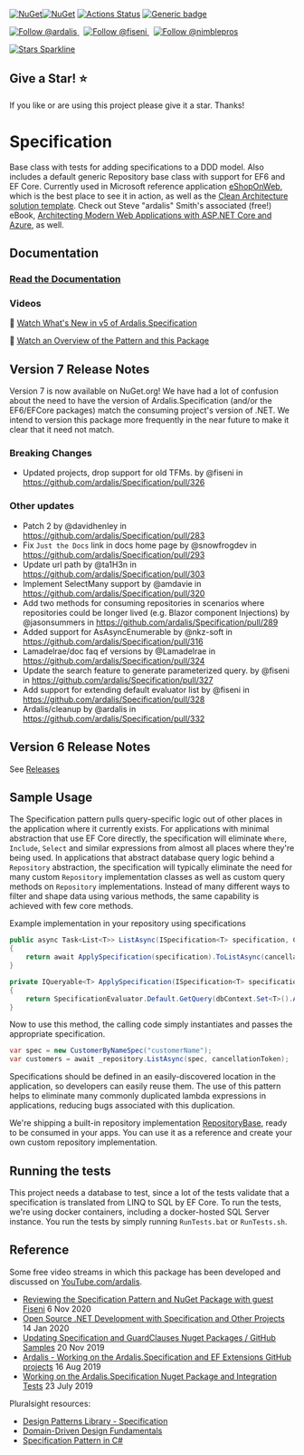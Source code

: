 
[![NuGet](https://img.shields.io/nuget/v/Ardalis.Specification.svg)](https://www.nuget.org/packages/Ardalis.Specification)[![NuGet](https://img.shields.io/nuget/dt/Ardalis.Specification.svg)](https://www.nuget.org/packages/Ardalis.Specification)
[![Actions Status](https://github.com/ardalis/specification/workflows/ASP.NET%20Core%20CI/badge.svg)](https://github.com/ardalis/specification/actions)
[![Generic badge](https://img.shields.io/badge/Documentation-Ardalis.Specification-Green.svg)](https://ardalis.github.io/Specification/)

<a href="https://twitter.com/intent/follow?screen_name=ardalis">
    <img src="https://img.shields.io/twitter/follow/ardalis.svg?label=Follow%20@ardalis" alt="Follow @ardalis" />
</a> &nbsp; <a href="https://twitter.com/intent/follow?screen_name=fiseni">
    <img src="https://img.shields.io/twitter/follow/fiseni.svg?label=Follow%20@fiseni" alt="Follow @fiseni" />
</a> &nbsp; <a href="https://twitter.com/intent/follow?screen_name=nimblepros">
    <img src="https://img.shields.io/twitter/follow/nimblepros.svg?label=Follow%20@nimblepros" alt="Follow @nimblepros" />
</a>

[![Stars Sparkline](https://stars.medv.io/ardalis/specification.svg)](https://stars.medv.io/ardalis/specification)

## Give a Star! :star:
If you like or are using this project please give it a star. Thanks!
# Specification

Base class with tests for adding specifications to a DDD model. Also includes a default generic Repository base class with support for EF6 and EF Core. Currently used in Microsoft reference application [eShopOnWeb](https://github.com/dotnet-architecture/eShopOnWeb), which is the best place to see it in action, as well as the [Clean Architecture solution template](https://github.com/ardalis/cleanarchitecture). Check out Steve "ardalis" Smith's associated (free!) eBook, [Architecting Modern Web Applications with ASP.NET Core and Azure](https://aka.ms/webappebook), as well.

## Documentation

### [Read the Documentation](https://ardalis.github.io/Specification/)

### Videos

🎥 [Watch What's New in v5 of Ardalis.Specification](https://www.youtube.com/watch?v=gT72mWdD4Qo&ab_channel=Ardalis)

🎥 [Watch an Overview of the Pattern and this Package](https://www.youtube.com/watch?v=BgWWbBUWyig)

## Version 7 Release Notes

Version 7 is now available on NuGet.org! We have had a lot of confusion about the need to have the version of Ardalis.Specification (and/or the EF6/EFCore packages) match the consuming project's version of .NET. We intend to version this package more frequently in the near future to make it clear that it need not match.

### Breaking Changes

* Updated projects, drop support for old TFMs. by @fiseni in https://github.com/ardalis/Specification/pull/326

### Other updates

* Patch 2 by @davidhenley in https://github.com/ardalis/Specification/pull/283
* Fix `Just the Docs` link in docs home page by @snowfrogdev in https://github.com/ardalis/Specification/pull/293
* Update url path by @ta1H3n in https://github.com/ardalis/Specification/pull/303
* Implement SelectMany support by @amdavie in https://github.com/ardalis/Specification/pull/320
* Add two methods for consuming repositories in scenarios where repositories could be longer lived (e.g. Blazor component Injections) by @jasonsummers in https://github.com/ardalis/Specification/pull/289
* Added support for AsAsyncEnumerable by @nkz-soft in https://github.com/ardalis/Specification/pull/316
* Lamadelrae/doc faq ef versions by @Lamadelrae in https://github.com/ardalis/Specification/pull/324
* Update the search feature to generate parameterized query. by @fiseni in https://github.com/ardalis/Specification/pull/327
* Add support for extending default evaluator list by @fiseni in https://github.com/ardalis/Specification/pull/328
* Ardalis/cleanup by @ardalis in https://github.com/ardalis/Specification/pull/332

## Version 6 Release Notes

See [Releases](https://github.com/ardalis/Specification/releases/tag/v6.1.0)

## Sample Usage

The Specification pattern pulls query-specific logic out of other places in the application where it currently exists. For applications with minimal abstraction that use EF Core directly, the specification will eliminate `Where`, `Include`, `Select` and similar expressions from almost all places where they're being used. In applications that abstract database query logic behind a `Repository` abstraction, the specification will typically eliminate the need for many custom `Repository` implementation classes as well as custom query methods on `Repository` implementations. Instead of many different ways to filter and shape data using various methods, the same capability is achieved with few core methods.

Example implementation in your repository using specifications

```c#
public async Task<List<T>> ListAsync(ISpecification<T> specification, CancellationToken cancellationToken = default)
{
	return await ApplySpecification(specification).ToListAsync(cancellationToken);
}

private IQueryable<T> ApplySpecification(ISpecification<T> specification)
{
	return SpecificationEvaluator.Default.GetQuery(dbContext.Set<T>().AsQueryable(), specification);
}
```

Now to use this method, the calling code simply instantiates and passes the appropriate specification.

```c#
var spec = new CustomerByNameSpec("customerName");
var customers = await _repository.ListAsync(spec, cancellationToken);
```
Specifications should be defined in an easily-discovered location in the application, so developers can easily reuse them. The use of this pattern helps to eliminate many commonly duplicated lambda expressions in applications, reducing bugs associated with this duplication.

We're shipping a built-in repository implementation [RepositoryBase](https://github.com/ardalis/Specification/blob/main/Specification.EntityFrameworkCore/src/Ardalis.Specification.EntityFrameworkCore/RepositoryBaseOfT.cs), ready to be consumed in your apps. You can use it as a reference and create your own custom repository implementation.

## Running the tests

This project needs a database to test, since a lot of the tests validate that a specification is translated from LINQ to SQL by EF Core. To run the tests, we're using docker containers, including a docker-hosted SQL Server instance. You run the tests by simply running `RunTests.bat` or `RunTests.sh`.

## Reference

Some free video streams in which this package has been developed and discussed on [YouTube.com/ardalis](http://youtube.com/ardalis?sub_confirmation=1).

- [Reviewing the Specification Pattern and NuGet Package with guest Fiseni](https://www.youtube.com/watch?v=BgWWbBUWyig&t=315s&ab_channel=Ardalis) 6 Nov 2020
- [Open Source .NET Development with Specification and Other Projects](https://www.youtube.com/watch?v=zP_279p2D9w) 14 Jan 2020
- [Updating Specification and GuardClauses Nuget Packages / GitHub Samples](https://www.youtube.com/watch?v=kCeRJj2H1RQ) 20 Nov 2019
- [Ardalis - Working on the Ardalis.Specification and EF Extensions GitHub projects](https://www.youtube.com/watch?v=PbHic9Ndqoc) 16 Aug 2019
- [Working on the Ardalis.Specification Nuget Package and Integration Tests](https://www.youtube.com/watch?v=Ia3zb6-2LuY) 23 July 2019

Pluralsight resources:

- [Design Patterns Library - Specification](https://www.pluralsight.com/courses/patterns-library)
- [Domain-Driven Design Fundamentals](https://www.pluralsight.com/courses/domain-driven-design-fundamentals)
- [Specification Pattern in C#](https://www.pluralsight.com/courses/csharp-specification-pattern)
